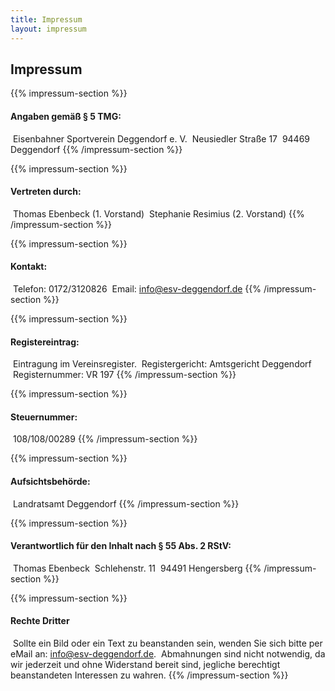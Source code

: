 ```yaml
---
title: Impressum
layout: impressum
---
```


## Impressum

{{% impressum-section %}}
#### Angaben gemäß § 5 TMG:
&nbsp;Eisenbahner Sportverein Deggendorf e. V.
&nbsp;Neusiedler Straße 17
&nbsp;94469 Deggendorf
{{% /impressum-section %}}

{{% impressum-section %}}
#### Vertreten durch:
&nbsp;Thomas Ebenbeck (1. Vorstand)
&nbsp;Stephanie Resimius (2. Vorstand)
{{% /impressum-section %}}

{{% impressum-section %}}
#### Kontakt:
&nbsp;Telefon: 0172/3120826
&nbsp;Email: info@esv-deggendorf.de
{{% /impressum-section %}}

{{% impressum-section %}}
#### Registereintrag:
&nbsp;Eintragung im Vereinsregister.
&nbsp;Registergericht: Amtsgericht Deggendorf
&nbsp;Registernummer: VR 197
{{% /impressum-section %}}

{{% impressum-section %}}
#### Steuernummer:
&nbsp;108/108/00289
{{% /impressum-section %}}

{{% impressum-section %}}
#### Aufsichtsbehörde:
&nbsp;Landratsamt Deggendorf
{{% /impressum-section %}}

{{% impressum-section %}}
#### Verantwortlich für den Inhalt nach § 55 Abs. 2 RStV:
&nbsp;Thomas Ebenbeck
&nbsp;Schlehenstr. 11
&nbsp;94491 Hengersberg
{{% /impressum-section %}}

{{% impressum-section %}}
#### Rechte Dritter
&nbsp;Sollte ein Bild oder ein Text zu beanstanden sein, wenden Sie sich bitte per eMail an: info@esv-deggendorf.de.
&nbsp;Abmahnungen sind nicht notwendig, da wir jederzeit und ohne Widerstand bereit sind, jegliche berechtigt beanstandeten Interessen zu wahren.
{{% /impressum-section %}}
